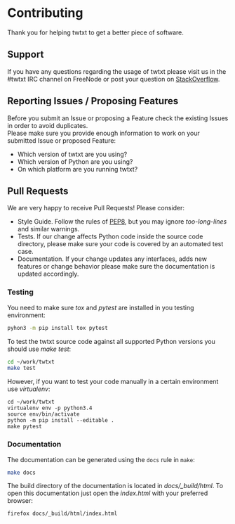 # Contributing

Thank you for helping twtxt to get a better piece of software.

## Support

If you have any questions regarding the usage of twtxt please visit us in the #twtxt IRC channel on FreeNode
or post your question on [StackOverflow](https://stackoverflow.com).

## Reporting Issues / Proposing Features

Before you submit an Issue or proposing a Feature check the existing Issues in order to avoid duplicates. <br>
Please make sure you provide enough information to work on your submitted Issue or proposed Feature:

* Which version of twtxt are you using?
* Which version of Python are you using?
* On which platform are you running twtxt?

## Pull Requests

We are very happy to receive Pull Requests! Please consider:

* Style Guide. Follow the rules of [PEP8](http://legacy.python.org/dev/peps/pep-0008/), but you may ignore *too-long-lines* and similar warnings.
* Tests. If our change affects Python code inside the source code directory, please make sure your code is covered by an automated test case.
* Documentation. If your change updates any interfaces, adds new features or change behavior please make sure the documentation is updated accordingly.

### Testing

You need to make sure *tox* and *pytest* are installed in you testing environment:

```bash
pyhon3 -m pip install tox pytest
```

To test the twtxt source code against all supported Python versions you should use *make test*:

```bash
cd ~/work/twtxt
make test
```

However, if you want to test your code manually in a certain environment use *virtualenv*:

```
cd ~/work/twtxt
virtualenv env -p python3.4
source env/bin/activate
python -m pip install --editable .
make pytest
```

### Documentation

The documentation can be generated using the `docs` rule in `make`:

```bash
make docs
```

The build directory of the documentation is located in *docs/_build/html*.
To open this documentation just open the *index.html* with your preferred browser:

```
firefox docs/_build/html/index.html
```
